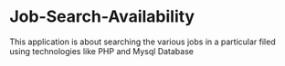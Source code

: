 # Job-Search-Availability
This application is about searching the various jobs in a particular filed using technologies like PHP and Mysql Database
